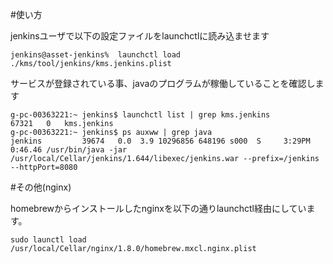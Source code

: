 #使い方

jenkinsユーザで以下の設定ファイルをlaunchctlに読み込ませます

```
jenkins@asset-jenkins%  launchctl load ./kms/tool/jenkins/kms.jenkins.plist
```

サービスが登録されている事、javaのプログラムが稼働していることを確認します

```
g-pc-00363221:~ jenkins$ launchctl list | grep kms.jenkins
67321   0   kms.jenkins
g-pc-00363221:~ jenkins$ ps auxww | grep java
jenkins         39674   0.0  3.9 10296856 648196 s000  S     3:29PM   0:46.46 /usr/bin/java -jar /usr/local/Cellar/jenkins/1.644/libexec/jenkins.war --prefix=/jenkins --httpPort=8080
```

#その他(nginx)

homebrewからインストールしたnginxを以下の通りlaunchctl経由にしています。

```
sudo launctl load /usr/local/Cellar/nginx/1.8.0/homebrew.mxcl.nginx.plist
```


